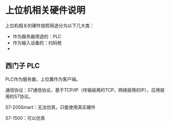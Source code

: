 # 上位机相关硬件说明

上位机相关的硬件按照用途分为以下几大类：

- 作为服务器用途的：PLC
- 作为输入设备的：扫码枪
- 





## 西门子 PLC

PLC作为服务器，上位置作为客户端。

通信协议：S7通信协议，基于TCP/IP（传输层用的TCP，网络层用的IP），应用层用的S7协议。



S7-200Smart：无法仿真，只能使用真实硬件

S7-1500：可以仿真









